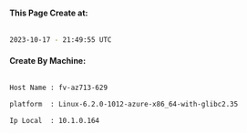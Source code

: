 
   
#### This Page Create at:

```bash

2023-10-17 - 21:49:55 UTC

```

#### Create By Machine:

```bash

Host Name : fv-az713-629

platform  : Linux-6.2.0-1012-azure-x86_64-with-glibc2.35

Ip Local  : 10.1.0.164

```


